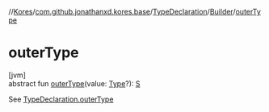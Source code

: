 //[Kores](../../../../index.md)/[com.github.jonathanxd.kores.base](../../index.md)/[TypeDeclaration](../index.md)/[Builder](index.md)/[outerType](outer-type.md)

# outerType

[jvm]\
abstract fun [outerType](outer-type.md)(value: [Type](https://docs.oracle.com/javase/8/docs/api/java/lang/reflect/Type.html)?): [S](index.md)

See [TypeDeclaration.outerType](../outer-type.md)
